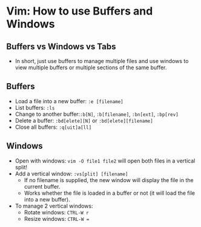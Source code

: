 # Vim: How to use Buffers and Windows

## Buffers vs Windows vs Tabs
- In short, just use buffers to manage multiple files and use windows to view
multiple buffers or multiple sections of the same buffer.

## Buffers
- Load a file into a new buffer: `:e [filename]`
- List buffers: `:ls`
- Change to another buffer:`:b[N]`, `:b[filename]`, `:bn[ext]`, `:bp[rev]`
- Delete a buffer: `:bd[elete][N]` or `:bd[elete][filename]`
- Close all buffers: `:q[uit]a[ll]`

## Windows
- Open with windows: `vim -O file1 file2` will open both files in a vertical
split!
- Add a vertical window: `:vs[plit] [filename]`
    - If no filename is supplied, the new window will display the file in the
    current buffer.
    - Works whether the file is loaded in a buffer or not (it will load the
    file into a new buffer).
- To manage 2 vertical windows:
    - Rotate windows: `CTRL-W r`
    - Resize windows: `CTRL-W =`
